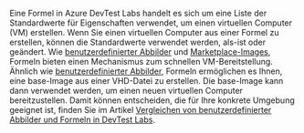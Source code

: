 Eine Formel in Azure DevTest Labs handelt es sich um eine Liste der Standardwerte für Eigenschaften verwendet, um einen virtuellen Computer (VM) erstellen. Wenn Sie einen virtuellen Computer aus einer Formel zu erstellen, können die Standardwerte verwendet werden, als-ist oder geändert. Wie [benutzerdefinierter Abbilder](../articles/devtest-lab/devtest-lab-create-template.md) und [Marketplace-Images](../articles/devtest-lab/devtest-lab-configure-marketplace-images.md), Formeln bieten einen Mechanismus zum schnellen VM-Bereitstellung. Ähnlich wie [benutzerdefinierter Abbilder](../articles/devtest-lab/devtest-lab-create-template.md), Formeln ermöglichen es Ihnen, eine base-Image aus einer VHD-Datei zu erstellen. Die base-Image kann dann verwendet werden, um einen neuen virtuellen Computer bereitzustellen. Damit können entscheiden, die für Ihre konkrete Umgebung geeignet ist, finden Sie im Artikel [Vergleichen von benutzerdefinierter Abbilder und Formeln in DevTest Labs](../articles/devtest-lab/devtest-lab-comparing-vm-base-image-types.md).
